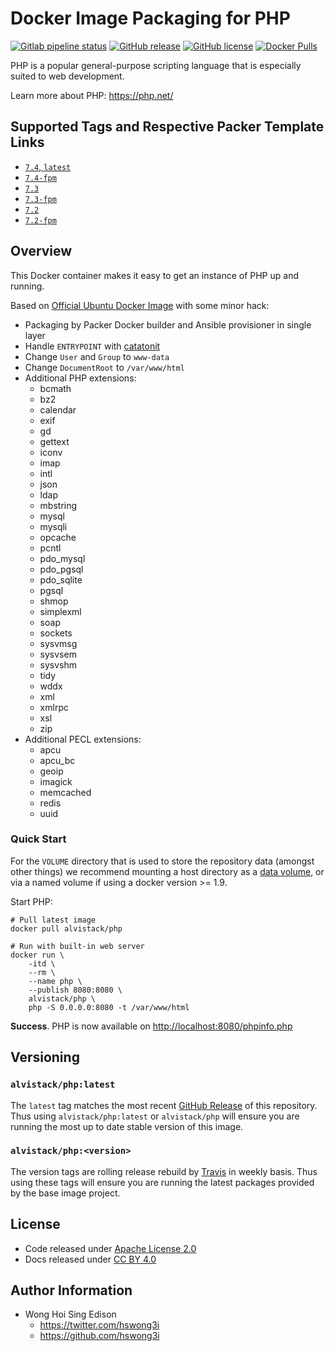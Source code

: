 # Docker Image Packaging for PHP

[![Gitlab pipeline status](https://img.shields.io/gitlab/pipeline/alvistack/docker-php/master)](https://gitlab.com/alvistack/docker-php/-/pipelines)
[![GitHub release](https://img.shields.io/github/release/alvistack/docker-php.svg)](https://github.com/alvistack/docker-php/releases)
[![GitHub license](https://img.shields.io/github/license/alvistack/docker-php.svg)](https://github.com/alvistack/docker-php/blob/master/LICENSE)
[![Docker Pulls](https://img.shields.io/docker/pulls/alvistack/php.svg)](https://hub.docker.com/r/alvistack/php/)

PHP is a popular general-purpose scripting language that is especially suited to web development.

Learn more about PHP: <https://php.net/>

## Supported Tags and Respective Packer Template Links

  - [`7.4`, `latest`](https://github.com/alvistack/docker-php/blob/master/packer/docker-7.4/packer.json)
  - [`7.4-fpm`](https://github.com/alvistack/docker-php/blob/master/packer/docker-7.4-fpm/packer.json)
  - [`7.3`](https://github.com/alvistack/docker-php/blob/master/packer/docker-7.3/packer.json)
  - [`7.3-fpm`](https://github.com/alvistack/docker-php/blob/master/packer/docker-7.3-fpm/packer.json)
  - [`7.2`](https://github.com/alvistack/docker-php/blob/master/packer/docker-7.2/packer.json)
  - [`7.2-fpm`](https://github.com/alvistack/docker-php/blob/master/packer/docker-7.2-fpm/packer.json)

## Overview

This Docker container makes it easy to get an instance of PHP up and running.

Based on [Official Ubuntu Docker Image](https://hub.docker.com/_/ubuntu/) with some minor hack:

  - Packaging by Packer Docker builder and Ansible provisioner in single layer
  - Handle `ENTRYPOINT` with [catatonit](https://github.com/openSUSE/catatonit)
  - Change `User` and `Group` to `www-data`
  - Change `DocumentRoot` to `/var/www/html`
  - Additional PHP extensions:
      - bcmath
      - bz2
      - calendar
      - exif
      - gd
      - gettext
      - iconv
      - imap
      - intl
      - json
      - ldap
      - mbstring
      - mysql
      - mysqli
      - opcache
      - pcntl
      - pdo\_mysql
      - pdo\_pgsql
      - pdo\_sqlite
      - pgsql
      - shmop
      - simplexml
      - soap
      - sockets
      - sysvmsg
      - sysvsem
      - sysvshm
      - tidy
      - wddx
      - xml
      - xmlrpc
      - xsl
      - zip
  - Additional PECL extensions:
      - apcu
      - apcu\_bc
      - geoip
      - imagick
      - memcached
      - redis
      - uuid

### Quick Start

For the `VOLUME` directory that is used to store the repository data (amongst other things) we recommend mounting a host directory as a [data volume](https://docs.docker.com/engine/tutorials/dockervolumes/#/data-volumes), or via a named volume if using a docker version \>= 1.9.

Start PHP:

    # Pull latest image
    docker pull alvistack/php
    
    # Run with built-in web server
    docker run \
        -itd \
        --rm \
        --name php \
        --publish 8080:8080 \
        alvistack/php \
        php -S 0.0.0.0:8080 -t /var/www/html

**Success**. PHP is now available on <http://localhost:8080/phpinfo.php>

## Versioning

### `alvistack/php:latest`

The `latest` tag matches the most recent [GitHub Release](https://github.com/alvistack/docker-php/releases) of this repository. Thus using `alvistack/php:latest` or `alvistack/php` will ensure you are running the most up to date stable version of this image.

### `alvistack/php:<version>`

The version tags are rolling release rebuild by [Travis](https://travis-ci.com/alvistack/docker-php) in weekly basis. Thus using these tags will ensure you are running the latest packages provided by the base image project.

## License

  - Code released under [Apache License 2.0](LICENSE)
  - Docs released under [CC BY 4.0](http://creativecommons.org/licenses/by/4.0/)

## Author Information

  - Wong Hoi Sing Edison
      - <https://twitter.com/hswong3i>
      - <https://github.com/hswong3i>
